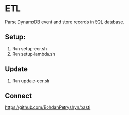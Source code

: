 # ETL

Parse DynamoDB event and store records in SQL database.

## Setup:

1. Run setup-ecr.sh
2. Run setup-lambda.sh

## Update

1. Run update-ecr.sh

## Connect

https://github.com/BohdanPetryshyn/basti